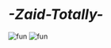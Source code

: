 # _-Zaid-Totally-_
![fun](https://image.shutterstock.com/image-vector/chess-board-game-tournament-logic-260nw-1962790828.jpg)
![fun](https://www.pngall.com/wp-content/uploads/2016/04/Rubiks-Cube-PNG-File.png)

